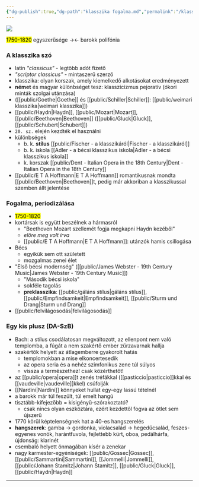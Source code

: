 ```yaml
---
{"dg-publish":true,"dg-path":"klasszika fogalma.md","permalink":"/klasszika-fogalma/"}
---
```


![](https://esterhazy.at/user/images/a-Schloss-Esterhazy/_1200x630_crop_center-center_82_none/Schloss-Esterhazy-Geschichte_-historisch-cEsterhazy.jpg?mtime=1562681232)

<mark>1750-1820</mark>
egyszerűsége -><- barokk polifónia

### A klasszika szó

- latin *"classicus"* - legtöbb adót fizető
- *"scriptor classicus"* - mintaszerű szerző
- klasszika: olyan korszak, amely kiemelkedő alkotásokat eredményezett
- **német** és magyar különbséget tesz: klasszicizmus pejoratív (ókori minták szolgai utánzása)
- ([[public/Goethe\|Goethe]] és [[public/Schiller\|Schiller]]: [[public/weimari klasszika\|weimari klasszika]])
- [[public/Haydn\|Haydn]], [[public/Mozart\|Mozart]], [[public/Beethoven\|Beethoven]] ([[public/Gluck\|Gluck]], [[public/Schubert\|Schubert]])
- `20. sz.`  elején kezdték el használni
- különbségek
	- b. k. **stílus** [[public/Fischer - a klasszikáról\|Fischer - a klasszikáról]]
	- b. k. iskola [[Adler - a bécsi klasszikus iskola\|Adler - a bécsi klasszikus iskola]]
	- k. korszak [[public/Dent - Italian Opera in the 18th Century\|Dent - Italian Opera in the 18th Century]]
- [[public/E T A Hoffmann\|E T A Hoffmann]] romantikusnak mondta [[public/Beethoven\|Beethoven]]t, pedig már akkoriban a klasszikussal szemben állt jelentése

### Fogalma, periodizálása

- <mark>1750-1820</mark>
- kortársak is együtt beszélnek a hármasról
	- "Beethoven Mozart szellemét fogja megkapni Haydn kezéből"
	- *előre meg volt írva*
	- [[public/E T A Hoffmann\|E T A Hoffmann]]: utánzók hamis csillogása
- Bécs
	- egyikük sem ott született
	- mozgalmas zenei élet
- "Első bécsi modernség" ([[public/James Webster - 19th Century Music\|James Webster - 19th Century Music]])
	- "Második bécsi iskola"
	- sokféle tagolás
	- **preklasszika**: [[public/gáláns stílus\|gáláns stílus]], [[public/Empfindsamkeit\|Empfindsamkeit]], [[public/Sturm und Drang\|Sturm und Drang]]
- [[public/felvilágosodás\|felvilágosodás]]

### Egy kis plusz (DA-SzB)

- Bach: a stílus csodálatosan megváltozott, az ellenpont nem való templomba, a fúgát a nem szakértő ember zűrzavarnak hallja
- szakértők helyett az átlagemberre gyakorolt hatás
	- templomokban a mise elkoncertesedik
	- az opera seria és a nehéz szimfonikus zene túl súlyos
	- vissza a természethez! csak közérthetőt!
- az [[public/opera\|opera]]t zenés tréfákkal ([[pasticcio\|pasticcio]]kkal és [[vaudeville\|vaudeville]]kkel) csúfolják
- [[Nardini\|Nardini]] könnyeket hullat egy-egy lassú tételnél
- a barokk már túl feszült, túl emelt hangú
- tisztább-kifejezőbb = kisigényű-szórakoztató?
	- csak nincs olyan eszköztára, ezért kezdettől fogva az ötlet sem újszerű
- 1770 körül képtelenségnek hat a 40-es hangszerelés
- **hangszerek**: gamba -> gordonka, violacsalád -> hegedűcsalád, feszes-egyenes vonók, harántfuvola, fejlettebb kürt, oboa, pedálhárfa, újdonság: klarinét
- csembaló helyett önmagában kísér a zenekar
- nagy karmester-egyéniségek: [[public/Gossec\|Gossec]], [[public/Sammartini\|Sammartini]], [[Jommelli\|Jommelli]], [[public/Johann Stamitz\|Johann Stamitz]], [[public/Gluck\|Gluck]], [[public/Haydn\|Haydn]]

---
[^1]: [[public/Dent - Italian Opera in the 18th Century\|Dent - Italian Opera in the 18th Century]], [[public/Fischer - a klasszikáról\|Fischer - a klasszikáról]], [[Adler - a bécsi klasszikus iskola\|Adler - a bécsi klasszikus iskola]], [[Charles Rosen - A klasszikus stílus\|Charles Rosen - A klasszikus stílus]], [[public/Jones - Music in Vienna\|Jones - Music in Vienna]], [[public/James Webster - 19th Century Music\|James Webster - 19th Century Music]], [[public/Komlós - Fortepianók és zenéjük\|Komlós - Fortepianók és zenéjük]]